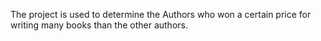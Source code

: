 The project is used to determine the Authors who won a certain price for writing many books than the other authors.
